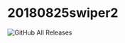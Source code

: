 # 20180825swiper2

![GitHub All Releases](https://img.shields.io/github/downloads/@liwenhan/tiny/total)
